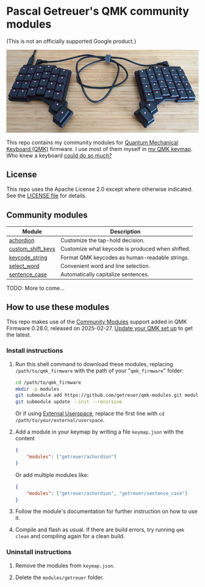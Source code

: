 # Pascal Getreuer's QMK community modules

(This is not an officially supported Google product.)

![ZSA Voyager](doc/voyager.jpg)

This repo contains my community modules for [Quantum Mechanical Keyboard
(QMK)](https://docs.qmk.fm) firmware. I use most of them myself in [my QMK
keymap](https://github.com/getreuer/qmk-keymap). Who knew a keyboard [could do
so much?](https://getreuer.info/posts/keyboards/tour/index.html)


## License

This repo uses the Apache License 2.0 except where otherwise indicated. See the
[LICENSE file](LICENSE.txt) for details.


## Community modules

| Module                                    | Description                                           |
|-------------------------------------------|-------------------------------------------------------|
| [achordion](./achordion/)                 | Customize the tap-hold decision.                      |
| [custom_shift_keys](./custom_shift_keys/) | Customize what keycode is produced when shifted.      |
| [keycode_string](./keycode_string/)       | Format QMK keycodes as human-readable strings.        |
| [select_word](./select_word/)             | Convenient word and line selection.                   |
| [sentence_case](./sentence_case/)         | Automatically capitalize sentences.                   |

TODO: More to come...


## How to use these modules

This repo makes use of the [Community
Modules](https://docs.qmk.fm/features/community_modules) support added in QMK
Firmware 0.28.0, released on 2025-02-27. [Update your QMK set
up](https://docs.qmk.fm/newbs_git_using_your_master_branch#updating-your-master-branch)
to get the latest.

### Install instructions

1. Run this shell command to download these modules, replacing
   `/path/to/qmk_firmware` with the path of your "`qmk_firmware`" folder:


   ```sh
   cd /path/to/qmk_firmware
   mkdir -p modules
   git submodule add https://github.com/getreuer/qmk-modules.git modules/getreuer
   git submodule update --init --recursive
   ```
   
   Or if using [External
   Userspace](https://docs.qmk.fm/newbs_external_userspace), replace the first
   line with `cd /path/to/your/external/userspace`.

2. Add a module in your keymap by writing a file `keymap.json` with the content

   ```json
   {
       "modules": ["getreuer/achordion"]
   }
   ```
   
   Or add multiple modules like:
   
   ```json
   {
       "modules": ["getreuer/achordion", "getreuer/sentence_case"]
   }
   ```

3. Follow the module's documentation for further instruction on how to use it.

4. Compile and flash as usual. If there are build errors, try running `qmk
   clean` and compiling again for a clean build.


### Uninstall instructions

1. Remove the modules from `keymap.json`.

2. Delete the `modules/getreuer` folder.

